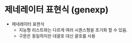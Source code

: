 # 제네레이터 표현식 (genexp)

* 제네레이터 표현식
    - 지능형 리스트와는 다르게 여러 시퀀스형을 초기화 할 수 있음.
    - 구문은 동일하지만 대괄호 대신 괄호를 사용
